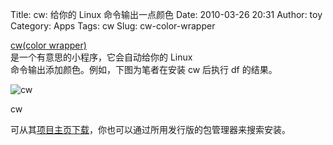 Title: cw: 给你的 Linux 命令输出一点颜色
Date: 2010-03-26 20:31
Author: toy
Category: Apps
Tags: cw
Slug: cw-color-wrapper

[cw(color wrapper)](http://cwrapper.sourceforge.net/)  
是一个有意思的小程序，它会自动给你的 Linux  
命令输出添加颜色。例如，下图为笔者在安装 cw 后执行 df 的结果。

![cw](http://i.linuxtoy.org/images/2010/03/cw.png)

cw  

可从其[项目主页下载](http://cwrapper.sourceforge.net/)，你也可以通过所用发行版的包管理器来搜索安装。
